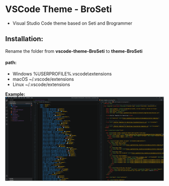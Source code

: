 # VSCode Theme - BroSeti
* Visual Studio Code theme based on Seti and Brogrammer


## Installation:
Rename the folder from **vscode-theme-BroSeti** to **theme-BroSeti**

#### path:
- Windows %USERPROFILE%\.vscode\extensions
- macOS ~/.vscode/extensions
- Linux ~/.vscode/extensions

**Example:**
![screenshot](https://raw.githubusercontent.com/frederic-spielmann/VSCode-Theme-BroSeti/main/screenshot.png)
